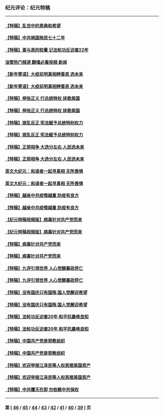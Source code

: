 ### 纪元评论：纪元特稿
---
#### [【特稿】乱世中的恩典和希望](../../pages/nsc424/n13734687.md?07120330) 
#### [【特稿】中共祸国殃民七十二年](../../pages/nsc424/n13272607.md?07120330) 
#### [【特稿】善与恶的较量 记法轮功反迫害22年](../../pages/nsc424/n13086597.md?07120330) 
#### [油管热门频道 翻墙必看视频 新闻](ok?07120330)
#### [【新年寄语】大疫前明真相辨善恶 选未来](../../pages/nsc424/n12660855.md?07120330) 
#### [【新年寄语】大疫前明真相辨善恶 选未来](../../pages/nsc424/n12660855.md?07120330) 
#### [【特稿】伸张正义 行总统特权 拯救美国](../../pages/nsc424/n12616806.md?07120330) 
#### [【特稿】伸张正义 行总统特权 拯救美国](../../pages/nsc424/n12616806.md?07120330) 
#### [【特稿】拨乱反正 宪法赋予总统特别权力](../../pages/nsc424/n12598306.md?07120330) 
#### [【特稿】拨乱反正 宪法赋予总统特别权力](../../pages/nsc424/n12598306.md?07120330) 
#### [【特稿】正邪相争 大选分左右 人民选未来](../../pages/nsc424/n12545208.md?07120330) 
#### [【特稿】正邪相争 大选分左右 人民选未来](../../pages/nsc424/n12545208.md?07120330) 
#### [英文大纪元：和读者一起寻真相 无所畏惧](../../pages/nsc424/n12542027.md?07120330) 
#### [英文大纪元：和读者一起寻真相 无所畏惧](../../pages/nsc424/n12542027.md?07120330) 
#### [【特稿】越亲中共疫情越重 防疫有良方](../../pages/nsc424/n12042989.md?07120330) 
#### [【特稿】越亲中共疫情越重 防疫有良方](../../pages/nsc424/n12042989.md?07120330) 
#### [【纪元特稿视频版】病毒针对共产党而来](../../pages/nsc424/n11977328.md?07120330) 
#### [【纪元特稿视频版】病毒针对共产党而来](../../pages/nsc424/n11977328.md?07120330) 
#### [【特稿】病毒针对共产党而来](../../pages/nsc424/n11928818.md?07120330) 
#### [【特稿】病毒针对共产党而来](../../pages/nsc424/n11928818.md?07120330) 
#### [【特稿】九评引领世界 人心觉醒暴政将亡](../../pages/nsc424/n11660496.md?07120330) 
#### [【特稿】九评引领世界 人心觉醒暴政将亡](../../pages/nsc424/n11660496.md?07120330) 
#### [【特稿】没有国庆只有国殇 国人觉醒迎希望](../../pages/nsc424/n11549354.md?07120330) 
#### [【特稿】没有国庆只有国殇 国人觉醒迎希望](../../pages/nsc424/n11549354.md?07120330) 
#### [【特稿】法轮功反迫害20年 和平抗暴唤良知](../../pages/nsc424/n11389135.md?07120330) 
#### [【特稿】法轮功反迫害20年 和平抗暴唤良知](../../pages/nsc424/n11389135.md?07120330) 
#### [【特稿】中国共产党是邪教组织](../../pages/nsc424/n11355551.md?07120330) 
#### [【特稿】中国共产党是邪教组织](../../pages/nsc424/n11355551.md?07120330) 
#### [【特稿】欢迎举报江泽民等人权恶棍美国资产](../../pages/nsc424/n11303040.md?07120330) 
#### [【特稿】欢迎举报江泽民等人权恶棍美国资产](../../pages/nsc424/n11303040.md?07120330) 
#### [【特稿】中共覆灭在即 勿依赖中共保权](../../pages/nsc424/n11278510.md?07120330) 

---
#### 第 [ [46](./46.md?07120330) / [45](./45.md?07120330) / [44](./44.md?07120330) / [43](./43.md?07120330) / [42](./42.md?07120330) / [41](./41.md?07120330) / [40](./40.md?07120330) / [39](./39.md?07120330) ] 页
